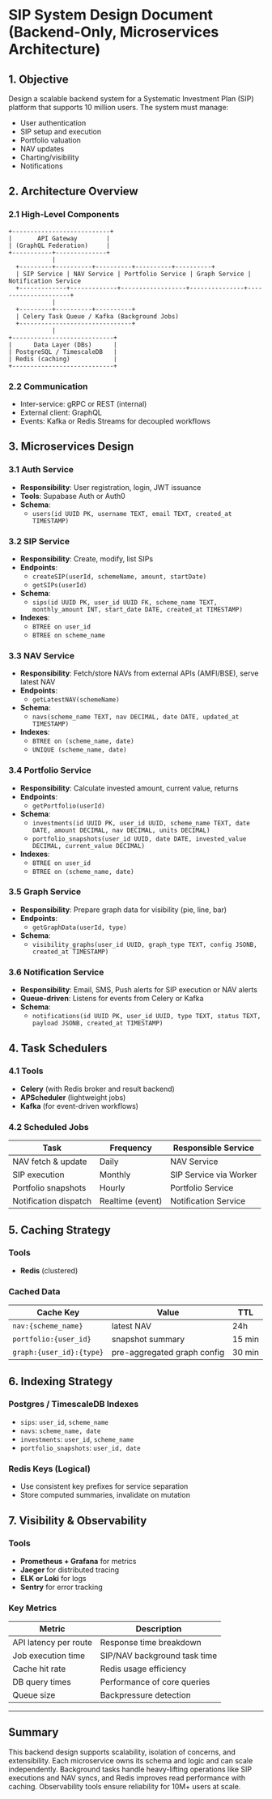 # SIP System Design Document (Backend-Only, Microservices Architecture)

## 1. Objective

Design a scalable backend system for a Systematic Investment Plan (SIP) platform that supports 10 million users. The system must manage:

- User authentication
- SIP setup and execution
- Portfolio valuation
- NAV updates
- Charting/visibility
- Notifications

## 2. Architecture Overview

### 2.1 High-Level Components

```
+---------------------------+
|       API Gateway        |
| (GraphQL Federation)     |
+-----------+--------------+
            |
  +---------+----------+----------+----------+----------+
  | SIP Service | NAV Service | Portfolio Service | Graph Service | Notification Service
  +-------------+-------------+------------------+---------------+---------------------+
            |
  +---------+----------+----------+
  | Celery Task Queue / Kafka (Background Jobs)
  +-------------------------------+
            |
+----------------------------+
|      Data Layer (DBs)      |
| PostgreSQL / TimescaleDB   |
| Redis (caching)            |
+----------------------------+
```

### 2.2 Communication

- Inter-service: gRPC or REST (internal)
- External client: GraphQL
- Events: Kafka or Redis Streams for decoupled workflows

## 3. Microservices Design

### 3.1 Auth Service

- **Responsibility**: User registration, login, JWT issuance
- **Tools**: Supabase Auth or Auth0
- **Schema**:
  - `users(id UUID PK, username TEXT, email TEXT, created_at TIMESTAMP)`

### 3.2 SIP Service

- **Responsibility**: Create, modify, list SIPs
- **Endpoints**:
  - `createSIP(userId, schemeName, amount, startDate)`
  - `getSIPs(userId)`
- **Schema**:
  - `sips(id UUID PK, user_id UUID FK, scheme_name TEXT, monthly_amount INT, start_date DATE, created_at TIMESTAMP)`
- **Indexes**:
  - `BTREE on user_id`
  - `BTREE on scheme_name`

### 3.3 NAV Service

- **Responsibility**: Fetch/store NAVs from external APIs (AMFI/BSE), serve latest NAV
- **Endpoints**:
  - `getLatestNAV(schemeName)`
- **Schema**:
  - `navs(scheme_name TEXT, nav DECIMAL, date DATE, updated_at TIMESTAMP)`
- **Indexes**:
  - `BTREE on (scheme_name, date)`
  - `UNIQUE (scheme_name, date)`

### 3.4 Portfolio Service

- **Responsibility**: Calculate invested amount, current value, returns
- **Endpoints**:
  - `getPortfolio(userId)`
- **Schema**:
  - `investments(id UUID PK, user_id UUID, scheme_name TEXT, date DATE, amount DECIMAL, nav DECIMAL, units DECIMAL)`
  - `portfolio_snapshots(user_id UUID, date DATE, invested_value DECIMAL, current_value DECIMAL)`
- **Indexes**:
  - `BTREE on user_id`
  - `BTREE on (scheme_name, date)`

### 3.5 Graph Service

- **Responsibility**: Prepare graph data for visibility (pie, line, bar)
- **Endpoints**:
  - `getGraphData(userId, type)`
- **Schema**:
  - `visibility_graphs(user_id UUID, graph_type TEXT, config JSONB, created_at TIMESTAMP)`

### 3.6 Notification Service

- **Responsibility**: Email, SMS, Push alerts for SIP execution or NAV alerts
- **Queue-driven**: Listens for events from Celery or Kafka
- **Schema**:
  - `notifications(id UUID PK, user_id UUID, type TEXT, status TEXT, payload JSONB, created_at TIMESTAMP)`

## 4. Task Schedulers

### 4.1 Tools

- **Celery** (with Redis broker and result backend)
- **APScheduler** (lightweight jobs)
- **Kafka** (for event-driven workflows)

### 4.2 Scheduled Jobs

| Task                  | Frequency        | Responsible Service    |
| --------------------- | ---------------- | ---------------------- |
| NAV fetch & update    | Daily            | NAV Service            |
| SIP execution         | Monthly          | SIP Service via Worker |
| Portfolio snapshots   | Hourly           | Portfolio Service      |
| Notification dispatch | Realtime (event) | Notification Service   |

## 5. Caching Strategy

### Tools

- **Redis** (clustered)

### Cached Data

| Cache Key                | Value                       | TTL    |
| ------------------------ | --------------------------- | ------ |
| `nav:{scheme_name}`      | latest NAV                  | 24h    |
| `portfolio:{user_id}`    | snapshot summary            | 15 min |
| `graph:{user_id}:{type}` | pre-aggregated graph config | 30 min |

## 6. Indexing Strategy

### Postgres / TimescaleDB Indexes

- `sips`: `user_id`, `scheme_name`
- `navs`: `scheme_name, date`
- `investments`: `user_id`, `scheme_name`
- `portfolio_snapshots`: `user_id, date`

### Redis Keys (Logical)

- Use consistent key prefixes for service separation
- Store computed summaries, invalidate on mutation

## 7. Visibility & Observability

### Tools

- **Prometheus + Grafana** for metrics
- **Jaeger** for distributed tracing
- **ELK or Loki** for logs
- **Sentry** for error tracking

### Key Metrics

| Metric                | Description                  |
| --------------------- | ---------------------------- |
| API latency per route | Response time breakdown      |
| Job execution time    | SIP/NAV background task time |
| Cache hit rate        | Redis usage efficiency       |
| DB query times        | Performance of core queries  |
| Queue size            | Backpressure detection       |

---

## Summary

This backend design supports scalability, isolation of concerns, and extensibility. Each microservice owns its schema and logic and can scale independently. Background tasks handle heavy-lifting operations like SIP executions and NAV syncs, and Redis improves read performance with caching. Observability tools ensure reliability for 10M+ users at scale.

